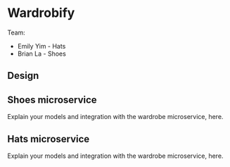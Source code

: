 # Wardrobify

Team:

* Emily Yim - Hats
* Brian La - Shoes

## Design

## Shoes microservice

Explain your models and integration with the wardrobe
microservice, here.

## Hats microservice

Explain your models and integration with the wardrobe
microservice, here.
